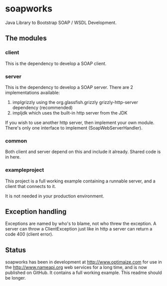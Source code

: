 soapworks
=========

Java Library to Bootstrap SOAP / WSDL Development.

## The modules

### client

This is the dependency to develop a SOAP client.

### server

This is the dependency to develop a SOAP server.
There are 2 implementations available:

1. implgrizzly using the org.glassfish.grizzly grizzly-http-server dependency (recommended)
2. impljdk which uses the built-in http server from the JDK

If you wish to use another http server, then implement your own module. There's only one
interface to implement (SoapWebServerHandler).

### common

Both client and server depend on this and include it already. Shared code is in here.

### exampleproject

This project is a full working example containing a runnable server,
and a client that connects to it.

It is not needed in your production environment.


Exception handling
------------------
Exceptions are named by who's to blame, not who threw the exception.
A server can throw a ClientException just like in http a server
can return a code 400 (client error).


Status
------
soapworks has been in development at http://www.optimaize.com for use in the http://www.nameapi.org web services for a long time, and is now published on GitHub. It contains a full working example. This readme should be longer.
